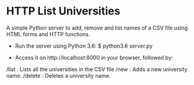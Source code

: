 # HTTP List Universities
A simple Python server to add, remove and list names of a CSV file using HTML forms and HTTP functions.

- Run the server using Python 3.6:
$ python3.6 server.py

- Access it on http://localhost:8000 in your browser, followed by:

/list : Lists all the universities in the CSV file
/new : Adds a new university name.
/delete : Deletes a university name.

